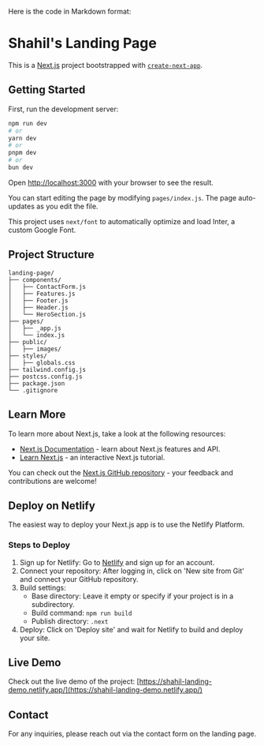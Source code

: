 Here is the code in Markdown format:

# Shahil's Landing Page

This is a [Next.js](https://nextjs.org/) project bootstrapped with [`create-next-app`](https://github.com/vercel/next.js/tree/canary/packages/create-next-app).

## Getting Started

First, run the development server:

```bash
npm run dev
# or
yarn dev
# or
pnpm dev
# or
bun dev
```

Open [http://localhost:3000](http://localhost:3000) with your browser to see the result.

You can start editing the page by modifying `pages/index.js`. The page auto-updates as you edit the file.

This project uses `next/font` to automatically optimize and load Inter, a custom Google Font.

## Project Structure

```
landing-page/
├── components/
│   ├── ContactForm.js
│   ├── Features.js
│   ├── Footer.js
│   ├── Header.js
│   └── HeroSection.js
├── pages/
│   ├── _app.js
│   └── index.js
├── public/
│   ├── images/
├── styles/
│   ├── globals.css
├── tailwind.config.js
├── postcss.config.js
├── package.json
└── .gitignore
```

## Learn More

To learn more about Next.js, take a look at the following resources:

- [Next.js Documentation](https://nextjs.org/docs) - learn about Next.js features and API.
- [Learn Next.js](https://nextjs.org/learn) - an interactive Next.js tutorial.

You can check out the [Next.js GitHub repository](https://github.com/vercel/next.js/) - your feedback and contributions are welcome!

## Deploy on Netlify

The easiest way to deploy your Next.js app is to use the Netlify Platform.

### Steps to Deploy

1. Sign up for Netlify: Go to [Netlify](https://www.netlify.com/) and sign up for an account.
2. Connect your repository: After logging in, click on 'New site from Git' and connect your GitHub repository.
3. Build settings:
   - Base directory: Leave it empty or specify if your project is in a subdirectory.
   - Build command: `npm run build`
   - Publish directory: `.next`
4. Deploy: Click on 'Deploy site' and wait for Netlify to build and deploy your site.

## Live Demo

Check out the live demo of the project: [https://shahil-landing-demo.netlify.app/](https://shahil-landing-demo.netlify.app/)

## Contact

For any inquiries, please reach out via the contact form on the landing page.
